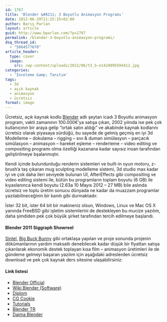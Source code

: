 ```yaml
---
id: 1767
title: 'Blender &#8211; 3 Boyutlu Animasyon Programı'
date: 2012-06-29T11:25:15+02:00
author: Barış Parlan
layout: article
guid: http://www.bparlan.com/?p=1767
permalink: /blender-3-boyutlu-animasyon-programi/
dsq_thread_id:
  - "5664577678"
article_header:
  type: cover
  image:
    src: /wp-content/uploads/2012/06/t3_b-e1424095594412.jpg
categories:
  - 'İnceleme &amp; Tanıtım'
tags:
  - 3d
  - açık kaynak
  - animasyon
  - ücretsiz
format: image
---
```


Ücretsiz, açık kaynak kodlu <a title="Blender Official" href="http://www.blender.org" target="_blank">Blender</a> adlı şeytan icadı 3 Boyutlu animasyon program, vakti zamanının 100.000€&#8217;ya satışa çıkan, 2002 yılında ise pek çok kullanıcının bir araya gelip &#8220;ortak satın aldığı&#8221; ve akabinde kaynak kodlarını ücretsiz olarak piyasaya sürdüğü, bu sayede de gelmiş geçmiş en iyi 3d Modelleme &#8211; dokulama &#8211; rigging &#8211; sıvı & duman simülasyon &#8211; parçacık simülasyon &#8211; animasyon &#8211; hareket eşleme &#8211; renderleme &#8211; video editing ve compositing programı olma özelliği kazanana kadar sayısız insan tarafından geliştirilmeye bşalanmıştır.

Kendi içinde bulundurduğu renderin sistemleri ve built-in oyun motoru, z-brush&#8217;a taş çıkaran mug sculpting modelleme sistemi, 3d studio max kadar iyi ve çok daha ileri seviyede bulunan UI, AfterEffects gibi compositing ve video editing sistemi ile, bütün bu programların toplam boyutu (6 GB) ile kıyaslanınca kendi boyutu (2.63a 10 Mayıs 2012 &#8211; 27 MB) bile aslında ücretsiz ve toplu üretim sonucu dünyada ne kadar da muazzam programlar yazılabilineceğinin bir kanıtı gibi durmaktadır.

İster 32 bit, ister 64 bit bir makineniz olsun, Windows, Linux ve Mac OS X yanında FreeBSD gibi işletim sistemlerini de destekleyen bu mucize yazılım, daha şimdiden pek çok büyük şirket tarafından tercih edilmeye başlandı.

#### **Blender 2011 Siggraph Showreel**  


<a href="http://www.sintel.org/" target="_blank">Sintel</a>, <a href="http://www.bigbuckbunny.org/" target="_blank">Big Buck Bunny</a> gibi ortaklaşa yapılan ve proje sonunda projenin dökümanlarının yardım maksatlı denebilecek kadar düşük bir fiyattan satışa çıkarılarak ekonomik destek toplayan kısa film &#8211; animasyon üretimleri ile de gündeme gelmeyi başaran yazılım için aşağıdaki adreslerden ücretsiz download ve pek çok kaynak ders sitesine ulaşabilirsiniz:

#### Link listesi

  * <a href="http://www.blender.org/" target="_blank">Blender Official</a>
  * <a href="http://en.wikipedia.org/wiki/Blender_%28software%29" target="_blank">Wiki Blender (Software)</a>
  * <a href="http://blenderdiplom.com/" target="_blank">Diplom</a>
  * <a href="http://cgcookie.com/blender/" target="_blank">CG Cookie</a>
  * <a href="http://www.tutorialsforblender3d.com/" target="_blank">Tutorials</a>
  * <a href="http://www.blendertr.com/" target="_blank">Blender TR</a>
  * <a href="http://www.daimablender.com/" target="_blank">Daima Blender</a>

&nbsp;
